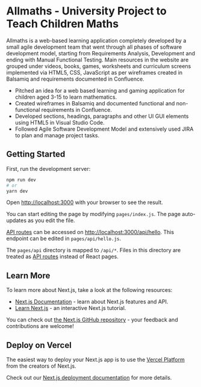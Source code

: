 # Allmaths - University Project to Teach Children Maths

Allmaths is a web-based learning application completely developed by a small agile development team that went through all phases of software development model, starting from Requirements Analysis, Development and ending with Manual Functional Testing. Main resources in the website are grouped under videos, books, games, worksheets and curriculum screens implemented via HTML5, CSS, JavaScript as per wireframes created in Balsamiq and requirements documented in Confluence.

- Pitched an idea for a web based learning and gaming application for children aged 3-15 to learn mathematics.
- Created wireframes in Balsamiq and documented functional and non-functional requirements in Confluence.
- Developed sections, headings, paragraphs and other UI GUI elements using HTML5 in Visual Studio Code.
- Followed Agile Software Development Model and extensively used JIRA to plan and manage project tasks.

## Getting Started

First, run the development server:

```bash
npm run dev
# or
yarn dev
```

Open [http://localhost:3000](http://localhost:3000) with your browser to see the result.

You can start editing the page by modifying `pages/index.js`. The page auto-updates as you edit the file.

[API routes](https://nextjs.org/docs/api-routes/introduction) can be accessed on [http://localhost:3000/api/hello](http://localhost:3000/api/hello). This endpoint can be edited in `pages/api/hello.js`.

The `pages/api` directory is mapped to `/api/*`. Files in this directory are treated as [API routes](https://nextjs.org/docs/api-routes/introduction) instead of React pages.

## Learn More

To learn more about Next.js, take a look at the following resources:

- [Next.js Documentation](https://nextjs.org/docs) - learn about Next.js features and API.
- [Learn Next.js](https://nextjs.org/learn) - an interactive Next.js tutorial.

You can check out [the Next.js GitHub repository](https://github.com/vercel/next.js/) - your feedback and contributions are welcome!

## Deploy on Vercel

The easiest way to deploy your Next.js app is to use the [Vercel Platform](https://vercel.com/new?utm_medium=default-template&filter=next.js&utm_source=create-next-app&utm_campaign=create-next-app-readme) from the creators of Next.js.

Check out our [Next.js deployment documentation](https://nextjs.org/docs/deployment) for more details.
